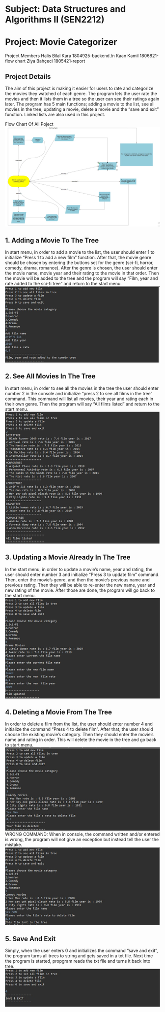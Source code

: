 
<h1>Subject: Data Structures and Algorithms II (SEN2212)</h1>
<h1>Project: Movie Categorizer</h1>
Project Members
Halis Bilal Kara 1804925-backend /n
Kaan Kamil 1806821-flow chart
Ziya Bahçeci 1805421-report

<h2>Project Details</h2>
The aim of this project is making it easier for users to rate and categorize the movies they watched of each genre. The program lets the user rate the movies and then it lists them in a tree so the user can see their ratings again later. The program has 5 main functions; adding a movie to the list, see all movies in the tree, updating a movie, delete a movie and the “save and exit” function. Linked lists are also used in this project.

Flow Chart Of All Poject
 <img src="/img/flow diagram.jpeg" alt="img1"/>
 
<h2>1.	Adding a Movie To The Tree</h2>
In start menu, in order to add a movie to the list, the user should enter 1 to initialize “Press 1 to add a new film” function. After that, the movie genre should be chosen by entering the buttons set for the genre (sci-fi, horror, comedy, drama, romance). After the genre is chosen, the user should enter the movie name, movie year and their rating to the movie in that order. Then the movie will be added to the tree and the program will say “Film, year and rate added to the sci-fi tree” and return to the start menu.
<img src="/img/1.jpeg" alt="img1"/>
 
<h2>2.	See All Movies In The Tree</h2>
In start menu, in order to see all the movies in the tree the user should enter number 2 in the console and initialize “press 2 to see all films in the tree” command. This command will list all movies, their year and rating each in their own genre. Then the program will say “All films listed” and return to the start menu.
 <img src="/img/2.jpeg" alt="img1"/>

<h2>3.	Updating a Movie Already In The Tree</h2>
In the start menu, in order to update a movie’s name, year and rating, the user should enter number 3 and initialize “Press 3 to update film” command. Then, enter the movie’s genre, and then the movie’s previous name and previous rating. Then they will be able to re-enter the new name, year and new rating of the movie. After those are done, the program will go back to the start menu.
 <img src="/img/3.jpeg" alt="img1"/>




<h2>4.	Deleting a Movie From The Tree</h2>
In order to delete a film from the list, the user should enter number 4 and initialize the command “Press 4 to delete film”. After that, the user should choose the existing movie’s category. Then they should enter the movie’s name and rating in order. This will delete the movie in the tree and go back to start menu.
 <img src="/img/4.jpeg" alt="img1"/>
  WRONG COMMAND: When in console, the command written and/or entered is wrong, the program will not give an exception but instead tell the user the mistake.
   <img src="/img/4,1.jpeg" alt="img1"/>
<h2>5.	Save And Exit</h2>
Simply, when the user enters 0 and initializes the command “save and exit”, the program turns all trees to string and gets saved in a txt file. Next time the program is started, propgram reads the txt file and turns it back into tree.
 <img src="/img/0.jpeg" alt="img1"/>



 
